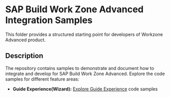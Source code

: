 # SAP Build Work Zone Advanced Integration Samples

This folder provides a structured starting point for developers of Workzone Advanced product. 

## Description

The repository contains samples to demonstrate and document how to integrate and develop for SAP Build Work Zone Advanced. Explore the code samples for different feature areas:

- **Guide Experience(Wizard):**
  [Explore Guide Experience](./wizard/README.md) code samples